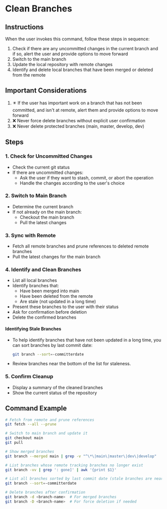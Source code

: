 # Clean Branches
<!-- :ga:tldr AI command for cleaning up merged and stale git branches -->
<!-- :ga:meta Claude Code command for branch cleanup and maintenance -->

## Instructions

When the user invokes this command, follow these steps in sequence:

1. Check if there are any uncommitted changes in the current branch and if so, alert the user and provide options to move forward
2. Switch to the main branch
3. Update the local repository with remote changes
4. Identify and delete local branches that have been merged or deleted from the remote

## Important Considerations

1. ✴️ If the user has important work on a branch that has not been committed, and isn't at remote, alert them and provide options to move forward
2. ❌ Never force delete branches without explicit user confirmation
3. ❌ Never delete protected branches (main, master, develop, dev)

## Steps

### 1. Check for Uncommitted Changes

- Check the current git status
- If there are uncommitted changes:
  - Ask the user if they want to stash, commit, or abort the operation
  - Handle the changes according to the user's choice

### 2. Switch to Main Branch

- Determine the current branch
- If not already on the main branch:
  - Checkout the main branch
  - Pull the latest changes

### 3. Sync with Remote

- Fetch all remote branches and prune references to deleted remote branches
- Pull the latest changes for the main branch

### 4. Identify and Clean Branches

- List all local branches
- Identify branches that:
  - Have been merged into main
  - Have been deleted from the remote
  - Are stale (not updated in a long time)
- Present these branches to the user with their status
- Ask for confirmation before deletion
- Delete the confirmed branches

#### Identifying Stale Branches

- To help identify branches that have not been updated in a long time, you can sort branches by last commit date:

  ```bash
  git branch --sort=-committerdate
  ```

- Review branches near the bottom of the list for staleness.

### 5. Confirm Cleanup

- Display a summary of the cleaned branches
- Show the current status of the repository

## Command Example

```bash
# Fetch from remote and prune references
git fetch --all --prune

# Switch to main branch and update it
git checkout main
git pull

# Show merged branches 
git branch --merged main | grep -v "^\*\|main\|master\|dev\|develop"

# List branches whose remote tracking branches no longer exist
git branch -vv | grep ': gone]' | awk '{print $1}'

# List all branches sorted by last commit date (stale branches are near the bottom)
git branch --sort=-committerdate

# Delete branches after confirmation
git branch -d <branch-name>  # For merged branches
git branch -D <branch-name>  # For force deletion if needed
```